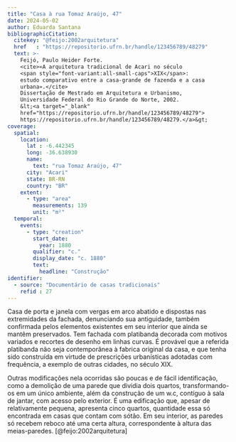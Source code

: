 ```yaml
---
title: "Casa à rua Tomaz Araújo, 47"
date: 2024-05-02
author: Eduarda Santana
bibliographicCitation:
  citekey: "@feijo:2002arquitetura"
  href   : "https://repositorio.ufrn.br/handle/123456789/48279"
  text: >-
    Feijó, Paulo Heider Forte.
    <cite>«A arquitetura tradicional de Acari no século
    <span style="font-variant:all-small-caps">XIX</span>:
    estudo comparativo entre a casa-grande de fazenda e a casa
    urbana».</cite>
    Dissertação de Mestrado em Arquitetura e Urbanismo,
    Universidade Federal do Rio Grande do Norte, 2002.
    &lt;<a target="_blank"
    href="https://repositorio.ufrn.br/handle/123456789/48279">
    https://repositorio.ufrn.br/handle/123456789/48279.</a>&gt;
coverage:
  spatial:
    location:
      lat : -6.442345
      long: -36.638930
      name: 
        text: "rua Tomaz Araújo, 47"
      city: "Acari"
      state: BR-RN
      country: "BR"
    extent:
      - type: "area"
        measurements: 139
        unit: "m²"
  temporal:
    events:
      - type: "creation"
        start_date:
          year: 1880
        qualifier: "c."
        display_date: "c. 1880"
        text:
          headline: "Construção"
identifier:
  - source: "Documentário de casas tradicionais"
    refid : 27
---
```


Casa de porta e janela com vergas em arco abatido e dispostas nas extremidades da fachada, denunciando sua antiguidade, também confirmada pelos elementos existentes em seu interior que ainda se mantêm preservados. Tem fachada com platibanda decorada com motivos variados e recortes de desenho em linhas curvas. É provável que a referida platibanda não seja contemporânea à fabrica original da casa, e que tenha sido construída em virtude de prescrições urbanísticas adotadas com frequência, a exemplo de outras cidades, no século XIX.

Outras modificações nela ocorridas são poucas e de fácil identificação, como a demolição de uma parede que dividia dois quartos, transformando-os em um único ambiente, além da construção de um w.c, contíguo à sala de jantar, com acesso pelo exterior. É uma edificação que, apesar de relativamente pequena, apresenta cinco quartos, quantidade essa só encontrada em casas que contam com sótão. Em seu interior, as paredes só recebem reboco até uma certa altura, correspondente à altura das meias-paredes. [@feijo:2002arquitetura]
